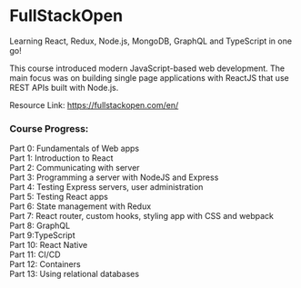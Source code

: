 # FullStackOpen

Learning React, Redux, Node.js, MongoDB, GraphQL and TypeScript in one go! 

This course introduced modern JavaScript-based web development. The main focus was on building single page applications with ReactJS that use REST APIs built with Node.js.

Resource Link: https://fullstackopen.com/en/

### Course Progress:
Part 0: Fundamentals of Web apps <br />
Part 1: Introduction to React <br />
Part 2: Communicating with server <br />
Part 3: Programming a server with NodeJS and Express <br />
Part 4: Testing Express servers, user administration <br />
Part 5: Testing React apps <br />
Part 6: State management with Redux <br />
Part 7: React router, custom hooks, styling app with CSS and webpack <br />
Part 8: GraphQL <br />
Part 9:TypeScript <br />
Part 10: React Native <br />
Part 11: CI/CD <br />
Part 12: Containers <br />
Part 13: Using relational databases <br />






